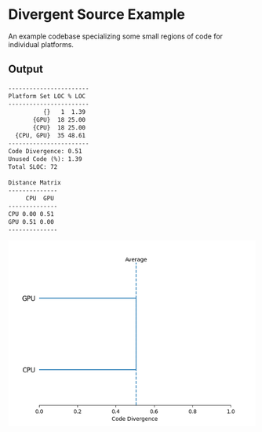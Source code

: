 # Divergent Source Example

An example codebase specializing some small regions of code for individual platforms.

## Output
```
-----------------------
Platform Set LOC % LOC
-----------------------
          {}   1  1.39
       {GPU}  18 25.00
       {CPU}  18 25.00
  {CPU, GPU}  35 48.61
-----------------------
Code Divergence: 0.51
Unused Code (%): 1.39
Total SLOC: 72

Distance Matrix
--------------
     CPU  GPU
--------------
CPU 0.00 0.51
GPU 0.51 0.00
--------------
```

![dendrogram](./divergent-source-dendrogram.png)

